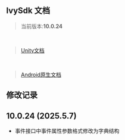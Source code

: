 ## IvySdk 文档

> 当前版本:**10.0.24**
<br>

> [Unity文档](README_UNITY.md)
<br>

> [Android原生文档](README_ANDROID_NATIVE.md)


## 修改记录
## 10.0.24 (2025.5.7)
- 事件接口中事件属性参数格式修改为字典结构

